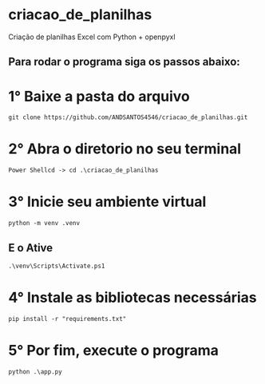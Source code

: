 # criacao_de_planilhas
Criação de planilhas Excel com Python + openpyxl

## Para rodar o programa siga os passos abaixo:

# 1° Baixe a pasta do arquivo
```
git clone https://github.com/ANDSANTOS4546/criacao_de_planilhas.git
```

# 2° Abra o diretorio no seu terminal
```
Power Shellcd -> cd .\criacao_de_planilhas
```

# 3° Inicie seu ambiente virtual
```
python -m venv .venv
```
## E o Ative
```
.\venv\Scripts\Activate.ps1
```

# 4° Instale as bibliotecas necessárias
```
pip install -r "requirements.txt"
```
# 5° Por fim, execute o programa
```
python .\app.py
```

